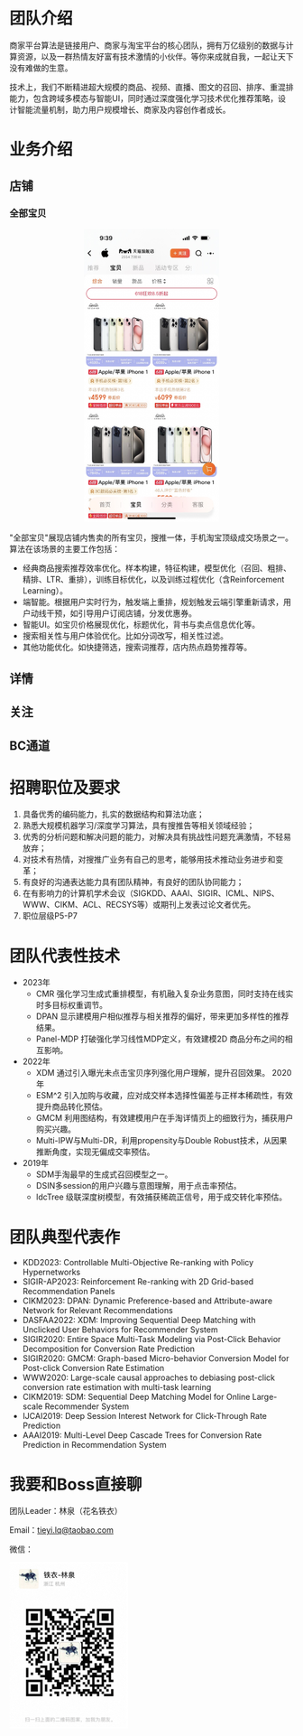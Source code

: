 

# 团队介绍
商家平台算法是链接用户、商家与淘宝平台的核心团队，拥有万亿级别的数据与计算资源，以及一群热情友好富有技术激情的小伙伴。等你来成就自我，一起让天下没有难做的生意。

技术上，我们不断精进超大规模的商品、视频、直播、图文的召回、排序、重混排能力，包含跨域多模态与智能UI，同时通过深度强化学习技术优化推荐策略，设计智能流量机制，助力用户规模增长、商家及内容创作者成长。

# 业务介绍
## 店铺
### 全部宝贝
<p align = "center">
<img src="assets/img/all_items.JPG" width="240"/>   
</p>
"全部宝贝"展现店铺内售卖的所有宝贝，搜推一体，手机淘宝顶级成交场景之一。  
算法在该场景的主要工作包括：

- 经典商品搜索推荐效率优化。样本构建，特征构建，模型优化（召回、粗排、精排、LTR、重排），训练目标优化，以及训练过程优化（含Reinforcement Learning）。
- 端智能。根据用户实时行为，触发端上重排，规划触发云端引擎重新请求，用户动线干预，如引导用户订阅店铺，分发优惠券。
- 智能UI。如宝贝价格展现优化，标题优化，背书与卖点信息优化等。
- 搜索相关性与用户体验优化。比如分词改写，相关性过滤。
- 其他功能优化。如快捷筛选，搜索词推荐，店内热点趋势推荐等。

## 详情
## 关注
## BC通道

# 招聘职位及要求
1. 具备优秀的编码能力，扎实的数据结构和算法功底；
2. 熟悉大规模机器学习/深度学习算法，具有搜推告等相关领域经验；
3. 优秀的分析问题和解决问题的能力，对解决具有挑战性问题充满激情，不轻易放弃；
4. 对技术有热情，对搜推广业务有自己的思考，能够用技术推动业务进步和变革；
5. 有良好的沟通表达能力具有团队精神，有良好的团队协同能力；
6. 在有影响力的计算机学术会议（SIGKDD、AAAI、SIGIR、ICML、NIPS、WWW、CIKM、ACL、RECSYS等）或期刊上发表过论文者优先。
7. 职位层级P5-P7

# 团队代表性技术
- 2023年
  - CMR 强化学习生成式重排模型，有机融入复杂业务意图，同时支持在线实时多目标权重调节。
  - DPAN 显示建模用户相似推荐与相关推荐的偏好，带来更加多样性的推荐结果。
  - Panel-MDP 打破强化学习线性MDP定义，有效建模2D 商品分布之间的相互影响。
- 2022年
  - XDM 通过引入曝光未点击宝贝序列强化用户理解，提升召回效果。
  2020年
  - ESM^2 引入加购与收藏，应对成交样本选择性偏差与正样本稀疏性，有效提升商品转化预估。
  - GMCM 利用图结构，有效建模用户在手淘详情页上的细致行为，捕获用户购买兴趣。
  - Multi-IPW与Multi-DR，利用propensity与Double Robust技术，从因果推断角度，实现无偏成交率预估。
- 2019年
  - SDM手淘最早的生成式召回模型之一。
  - DSIN多session的用户兴趣与意图理解，用于点击率预估。
  - ldcTree 级联深度树模型，有效捕获稀疏正信号，用于成交转化率预估。

# 团队典型代表作
* KDD2023: Controllable Multi-Objective Re-ranking with Policy Hypernetworks
* SIGIR-AP2023: Reinforcement Re-ranking with 2D Grid-based Recommendation Panels
* CIKM2023: DPAN: Dynamic Preference-based and Attribute-aware Network for Relevant Recommendations
* DASFAA2022: XDM: Improving Sequential Deep Matching with Unclicked User Behaviors for Recommender System
* SIGIR2020: Entire Space Multi-Task Modeling via Post-Click Behavior Decomposition for Conversion Rate Prediction
* SIGIR2020: GMCM: Graph-based Micro-behavior Conversion Model for Post-click Conversion Rate Estimation
* WWW2020: Large-scale causal approaches to debiasing post-click conversion rate estimation with multi-task learning
* CIKM2019: SDM: Sequential Deep Matching Model for Online Large-scale Recommender System
* IJCAI2019: Deep Session Interest Network for Click-Through Rate Prediction
* AAAI2019: Multi-Level Deep Cascade Trees for Conversion Rate Prediction in Recommendation System

# 我要和Boss直接聊
团队Leader：林泉（花名铁衣）

Email：tieyi.lq@taobao.com

微信：

![img.png](assets/img/img.png)




